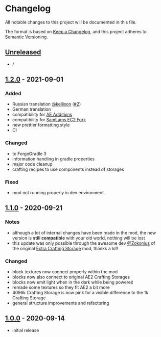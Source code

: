 # Changelog

All notable changes to this project will be documented in this file.

The format is based on [Keep a Changelog],
and this project adheres to [Semantic Versioning].

## [Unreleased]
- /


## [1.2.0] - 2021-09-01

### Added
- Russian translation [@kellixon] ([#2])
- German translation
- compatibility for [AE Additions]
- compatibility for [SamLams EC2 Fork]
- new prettier formatting style
- CI

### Changed
- to ForgeGradle 3
- information handling in gradle properties
- major code cleanup
- crafting recipes to use components instead of storages

### Fixed
- mod not running properly in dev environment

<!-- Links -->
[@kellixon]: https://github.com/kellixon
[#2]: https://github.com/RLNT/minecraft_extracpus/pull/2
[AE Additions]: https://www.curseforge.com/minecraft/mc-mods/ae-additions-extra-cells-2-fork
[SamLams EC2 Fork]: https://www.curseforge.com/minecraft/mc-mods/extra-cells-2-samlam140330s-fork


## [1.1.0] - 2020-09-21

### Notes
- although a lot of internal changes have been made in the mod, the new version is **still compatible** with your old world, nothing will be lost
- this update was only possible through the awesome dev [@Zokonius] of the original [Extra Crafting Storage] mod, thanks a lot!

### Changed
- block textures now connect properly within the mod
- blocks now also connect to original AE2 Crafting Storages
- blocks now emit light when in the dark while being powered
- remade some textures so they fit AE2 a bit more
- 4096k Crafting Storage is now pink for a visible difference to the 1k Crafting Storage
- general structure improvements and refactoring

<!-- Links -->
[@Zokonius]: https://github.com/Zokonius
[Extra Crafting Storage]: https://github.com/Zoko061602/ExtraCraftingStorage


## [1.0.0] - 2020-09-14

- initial release


<!-- Links -->
[keep a changelog]: https://keepachangelog.com/en/1.0.0/
[semantic versioning]: https://semver.org/spec/v2.0.0.html

<!-- Versions -->
[unreleased]: https://github.com/RLNT/minecraft_extracpus/compare/v1.2.0...HEAD
[1.2.0]: https://github.com/RLNT/minecraft_extracpus/compare/v1.1.0...v1.2.0
[1.1.0]: https://github.com/RLNT/minecraft_extracpus/compare/v1.0.0...v1.1.0
[1.0.0]: https://github.com/RLNT/minecraft_extracpus/releases/tag/v1.0.0
